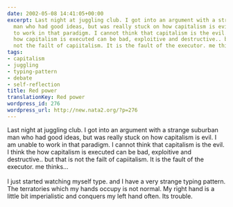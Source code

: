 ```yaml
---
date: 2002-05-08 14:41:05+00:00
excerpt: Last night at juggling club. I got into an argument with a strange suburban
  man who had good ideas, but was really stuck on how capitalism is evil. I am unable
  to work in that paradigm. I cannot think that capitalism is the evil. I think the
  how capitalism is executed can be bad, exploitive and destructive.. but that is
  not the failt of capiitalism. It is the fault of the executor. me thinks...
tags:
- capitalism
- juggling
- typing-pattern
- debate
- self-reflection
title: Red power
translationKey: Red power
wordpress_id: 276
wordpress_url: http://new.nata2.org/?p=276
---
```


Last night at juggling club. I got into an argument with a strange suburban man who had good ideas, but was really stuck on how capitalism is evil. I am unable to work in that paradigm. I cannot think that capitalism is the evil. I think the how capitalism is executed can be bad, exploitive and destructive.. but that is not the failt of capiitalism. It is the fault of the executor. me thinks...<br/><br/>I just started watching myself type. and I have a very strange typing pattern. The terratories which my hands occupy is not normal. My right hand is a little bit imperialistic and conquers my left hand often. Its trouble.
